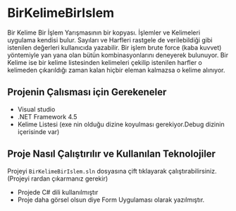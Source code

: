 # BirKelimeBirIslem
 Bir Kelime Bir İşlem Yarışmasının bir kopyası. İşlemler ve Kelimeleri uygulama kendisi bulur. Sayıları ve Harfleri rastgele de verilebildiği gibi istenilen değerleri kullanıcıda yazabilir. 
 Bir işlem brute force (kaba kuvvet) yöntemiyle yan yana olan bütün kombinasyonlarını deneyerek bulunuyor. Bir Kelime ise bir kelime listesinden kelimeleri çekilip istenilen harfler o kelimeden çıkarıldığı zaman kalan hiçbir eleman kalmazsa o kelime alınıyor.




## Projenin Çalısması için Gerekeneler
- Visual studio
- .NET Framework 4.5
- Kelime Listesi (exe nin olduğu dizine koyulması gerekiyor.Debug dizinin içerisinde var)

## Proje Nasıl Çalıştırılır ve Kullanılan Teknolojiler
Projeyi ``` BirKelimeBirIslem.sln ``` dosyasına çift tıklayarak çalıştırabilirsiniz. (Projeyi rardan çıkarmanız gerekir)
- Projede C# dili kullanılmıştır
- Proje daha görsel olsun diye Form Uygulaması olarak yazılmıştır.
